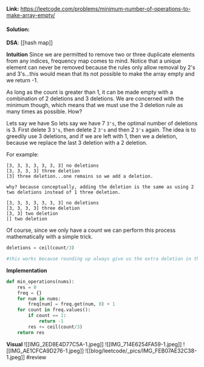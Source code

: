 
**Link:** https://leetcode.com/problems/minimum-number-of-operations-to-make-array-empty/
#### Solution:

**DSA**: [[hash map]]

**Intuition**
Since we are permitted to remove two or three duplicate elements from any indices, frequency map comes to mind. Notice that a unique element can never be removed because the rules only allow removal by 2's and 3's...this would mean that its not possible to make the array empty and we return -1. 

As long as the count is greater than 1, it can be made empty with a combination of 2 deletions and 3 deletions. We are concerned with the minimum though, which means that we must use the 3 deletion rule as many times as possible. How?

Lets say we have So lets say we have 7 `3's`, the optimal number of deletions is 3. First delete 3 `3's`, then delete 2 `3's` and then 2 `3's` again. The idea is to greedily use 3 deletions, and if we are left with 1, then we a deletion, because we replace the last 3 deletion with a 2 deletion.

For example:
```
[3, 3, 3, 3, 3, 3, 3] no deletions
[3, 3, 3, 3] three deletion
[3] three deletion...one remains so we add a deletion. 

why? because conceptually, adding the deletion is the same as using 2 two deletions instead of 1 three deletion.

[3, 3, 3, 3, 3, 3, 3] no deletions
[3, 3, 3, 3] three deletion
[3, 3] two deletion
[] two deletion

```

Of course, since we only have a count we can perform this process mathematically with a simple trick. 

```python
deletions = ceil(count/3)

#this works because rounding up always give us the extra deletion in the event that there is a remainder
```

**Implementation**
```python
def min_operations(nums):
	res = 0
	freq = {}
	for num in nums:
		freq[num] = freq.get(num, 0) + 1
	for count in freq.values():
		if count == 1:
			return -1
		res += ceil(count/3)
	return res
```

**Visual** 
![[IMG_2ED8E4D77C5A-1.jpeg]]
![[IMG_714E6254FA59-1.jpeg]]
![[IMG_AE1CFCA9D276-1.jpeg]]
![[blog/leetcode/_pics/IMG_FEB07AE32C38-1.jpeg]]
#review 



